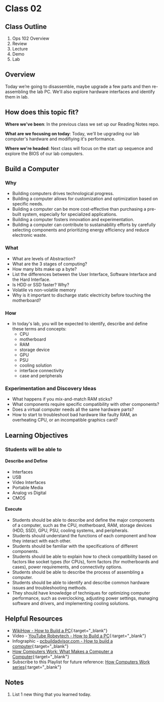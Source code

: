 # Class 02

## Class Outline

1. Ops 102 Overview
1. Review
1. Lecture
1. Demo
1. Lab 

## Overview

Today we’re going to disassemble, maybe upgrade a few parts and then re-assembling the lab PC. We'll also explore hardware interfaces and identify them in lab.

## How does this topic fit?

**Where we've been**:
In the previous class we set up our Reading Notes repo.

**What are we focusing on today**:
Today, we'll be upgrading our lab computer's hardware and modifiying it's performance.

**Where we're headed**:
Next class will focus on the start up sequence and explore the BIOS of our lab computers.

## Build a Computer

### Why
- Building computers drives technological progress.
- Building a computer allows for customization and optimization based on specific needs.
- Building a computer can be more cost-effective than purchasing a pre-built system, especially for specialized applications. 
- Building a computer fosters innovation and experimentation.
- Building a computer can contribute to sustainability efforts by carefully selecting components and prioritizing energy efficiency and reduce electronic waste. 

### What
- What are levels of Abstraction?
- What are the 3 stages of computing?
- How many bits make up a byte?
- List the differences between the User Interface, Software Interface and the Hard Interface.
- Is HDD or SSD faster? Why?
- Volatile vs non-volatile memory
- Why is it important to discharge static electricity before touching the motherboard?

### How
- In today's lab, you will be expected to identify, describe and define these terms and concepts:
  - CPU
  - motherboard
  - RAM
  - storage device
  - GPU
  - PSU
  - cooling solution
  - interface connectivity
  - case and peripherals

### Experimentation and Discovery Ideas
- What happens if you mix-and-match RAM sticks?
- What components require specific compatibility with other components?
- Does a virtual computer needs all the same hardware parts?  
- How to start to troubleshoot bad hardware like faulty RAM, an overheating CPU, or an incompatible graphics card?

## Learning Objectives

### Students will be able to

#### Describe and Define

- Interfaces
- USB
- Video Interfaces
- Portable Media
- Analog vs Digital
- CMOS

#### Execute

- Students should be able to describe and define the major components of a computer, such as the CPU, motherboard, RAM, storage devices (HDD, SSD), GPU, PSU, cooling systems, and peripherals.
- Students should understand the functions of each component and how they interact with each other. 
- Students should be familiar with the specifications of different components. 
- Students should be able to explain how to check compatibility based on factors like socket types (for CPUs), form factors (for motherboards and cases), power requirements, and connectivity options.
- Students should be able to describe the process of assembling a computer.
- Students should be able to identify and describe common hardware issues and troubleshooting methods.
- They should have knowledge of techniques for optimizing computer performance, such as overclocking, adjusting power settings, managing software and drivers, and implementing cooling solutions.

## Helpful Resources

- [WikiHow - How to Build a PC](https://www.wikihow.com/Build-a-Computer){:target="_blank"}
- Video - [YouTube Robeytech - How to Build a PC](https://www.youtube.com/watch?v=MtALhv22Ltk){:target="_blank"}
- Infographic - [pcbuildadvisor.com - How to build a computer](https://www.pcbuildadvisor.com/how-to-build-a-computer-step-by-step-infographic/){:target="_blank"}
- [How Computers Work: What Makes a Computer a Computer](https://www.youtube.com/watch?v=mCq8-xTH7jA&list=PLzdnOPI1iJNcsRwJhvksEo1tJqjIqWbN-&index=3&){:target="_blank"}
- Subscribe to this Playlist for future reference: [How Computers Work series](https://www.youtube.com/playlist?list=PLzdnOPI1iJNcsRwJhvksEo1tJqjIqWbN-){:target="_blank"}

## Notes
1. List 1 new thing that you learned today.
